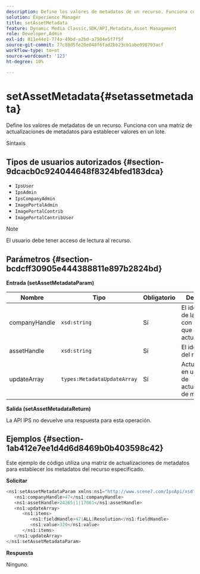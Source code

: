 ```yaml
---
description: Define los valores de metadatos de un recurso. Funciona con una matriz de actualizaciones de metadatos para establecer valores en un lote.
solution: Experience Manager
title: setAssetMetadata
feature: Dynamic Media Classic,SDK/API,Metadata,Asset Management
role: Developer,Admin
exl-id: 811e44e1-774a-49bd-a2bd-a7504e5f7f5f
source-git-commit: 77c88d5fe20e048f6fad2bb23cb1abe090793acf
workflow-type: tm+mt
source-wordcount: '123'
ht-degree: 10%

---
```


# setAssetMetadata{#setassetmetadata}

Define los valores de metadatos de un recurso. Funciona con una matriz de actualizaciones de metadatos para establecer valores en un lote.

Sintaxis

## Tipos de usuarios autorizados {#section-9dcacb0c924044648f8324bfed183dca}

* `IpsUser`
* `IpsAdmin`
* `IpsCompanyAdmin`
* `ImagePortalAdmin`
* `ImagePortalContrib`
* `ImagePortalContribUser`

>[!NOTE]
>
>El usuario debe tener acceso de lectura al recurso.

## Parámetros {#section-bcdcff30905e444388811e897b2824bd}

**Entrada (setAssetMetadataParam)**

| Nombre | Tipo | Obligatorio | Descripción |
|---|---|---|---|
| companyHandle | `xsd:string` | Sí | El identificador de la empresa con el recurso que desea actualizar. |
| assetHandle | `xsd:string` | Sí | El identificador del recurso. |
| updateArray | `types:MetadataUpdateArray` | Sí | Actualizaciones en una matriz de actualización de metadatos. |

**Salida (setAssetMetadataReturn)**

La API IPS no devuelve una respuesta para esta operación.

## Ejemplos {#section-1ab412e7ee1d4d6d8469b0b403598c42}

Este ejemplo de código utiliza una matriz de actualizaciones de metadatos para establecer los metadatos del recurso especificado.

**Solicitar**

```java
<ns1:setAssetMetadataParam xmlns:ns1="http://www.scene7.com/IpsApi/xsd">
   <ns1:companyHandle>47</ns1:companyHandle>
   <ns1:assetHandle>24265|1|17061</ns1:assetHandle>
   <ns1:updateArray>
      <ns1:items>
         <ns1:fieldHandle>47|ALL|Resolution</ns1:fieldHandle>
         <ns1:value>320</ns1:value>
      </ns1:items>
   </ns1:updateArray>
</ns1:setAssetMetadataParam>
```

**Respuesta**

Ninguno.
